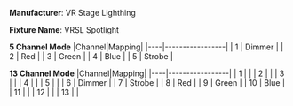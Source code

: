 **Manufacturer**: VR Stage Lighthing

**Fixture Name**: VRSL Spotlight

**5 Channel Mode**
|Channel|Mapping|
|----|-----------------|
| 1  | Dimmer          |
| 2  | Red             |
| 3  | Green           |
| 4  | Blue            |
| 5  | Strobe          |


**13 Channel Mode**
|Channel|Mapping|
|----|-----------------|
| 1  |                 |
| 2  |                 |
| 3  |                 |
| 4  |                 |
| 5  |                 |
| 6  | Dimmer          |
| 7  | Strobe          |
| 8  | Red             |
| 9  | Green           |
| 10 | Blue            |
| 11 |                 |
| 12 |                 |
| 13 |                 |

